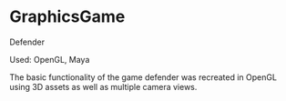 # GraphicsGame
Defender

Used: OpenGL, Maya

The basic functionality of the game defender was recreated in OpenGL using 3D assets as well as multiple camera views.
